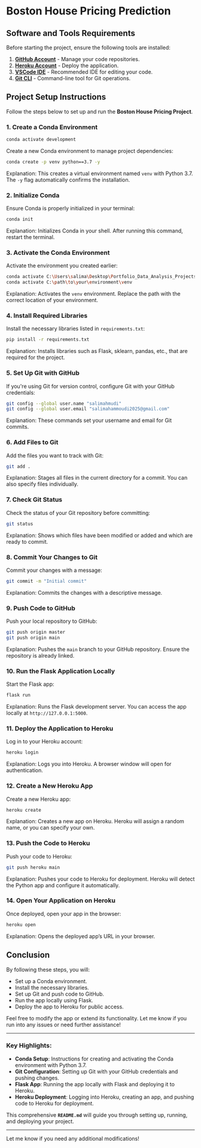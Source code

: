 # Boston House Pricing Prediction

## Software and Tools Requirements

Before starting the project, ensure the following tools are installed:

1. **[GitHub Account](https://github.com)** - Manage your code repositories.
2. **[Heroku Account](https://heroku.com)** - Deploy the application.
3. **[VSCode IDE](https://code.visualstudio.com/)** - Recommended IDE for editing your code.
4. **[Git CLI](https://git-scm.com/book/en/v2/Getting-Started-The-Command-Line)** - Command-line tool for Git operations.

## Project Setup Instructions

Follow the steps below to set up and run the **Boston House Pricing Project**.

### 1. Create a Conda Environment

```bash
conda activate development
```

Create a new Conda environment to manage project dependencies:

```bash
conda create -p venv python==3.7 -y
```

Explanation: This creates a virtual environment named `venv` with Python 3.7. The `-y` flag automatically confirms the installation.

### 2. Initialize Conda

Ensure Conda is properly initialized in your terminal:

```bash
conda init
```

Explanation: Initializes Conda in your shell. After running this command, restart the terminal.

### 3. Activate the Conda Environment

Activate the environment you created earlier:

```bash
conda activate C:\Users\salima\Desktop\Portfolio_Data_Analysis_Projects\Project4_EndToEndMachineLearningProject\housepricing\Bostonhousepricing\venv
conda activate C:\path\to\your\environment\venv
```

Explanation: Activates the `venv` environment. Replace the path with the correct location of your environment.

### 4. Install Required Libraries

Install the necessary libraries listed in `requirements.txt`:

```bash
pip install -r requirements.txt
```

Explanation: Installs libraries such as Flask, sklearn, pandas, etc., that are required for the project.

### 5. Set Up Git with GitHub

If you're using Git for version control, configure Git with your GitHub credentials:

```bash
git config --global user.name "salimahmudi"
git config --global user.email "salimahammoudi2025@gmail.com"
```

Explanation: These commands set your username and email for Git commits.

### 6. Add Files to Git

Add the files you want to track with Git:

```bash
git add .
```

Explanation: Stages all files in the current directory for a commit. You can also specify files individually.

### 7. Check Git Status

Check the status of your Git repository before committing:

```bash
git status
```

Explanation: Shows which files have been modified or added and which are ready to commit.

### 8. Commit Your Changes to Git

Commit your changes with a message:

```bash
git commit -m "Initial commit"
```

Explanation: Commits the changes with a descriptive message.

### 9. Push Code to GitHub

Push your local repository to GitHub:

```bash
git push origin master
git push origin main

```

Explanation: Pushes the `main` branch to your GitHub repository. Ensure the repository is already linked.

### 10. Run the Flask Application Locally

Start the Flask app:

```bash
flask run
```

Explanation: Runs the Flask development server. You can access the app locally at `http://127.0.0.1:5000`.

### 11. Deploy the Application to Heroku

Log in to your Heroku account:

```bash
heroku login
```

Explanation: Logs you into Heroku. A browser window will open for authentication.

### 12. Create a New Heroku App

Create a new Heroku app:

```bash
heroku create
```

Explanation: Creates a new app on Heroku. Heroku will assign a random name, or you can specify your own.

### 13. Push the Code to Heroku

Push your code to Heroku:

```bash
git push heroku main
```

Explanation: Pushes your code to Heroku for deployment. Heroku will detect the Python app and configure it automatically.

### 14. Open Your Application on Heroku

Once deployed, open your app in the browser:

```bash
heroku open
```

Explanation: Opens the deployed app’s URL in your browser.

## Conclusion

By following these steps, you will:

- Set up a Conda environment.
- Install the necessary libraries.
- Set up Git and push code to GitHub.
- Run the app locally using Flask.
- Deploy the app to Heroku for public access.

Feel free to modify the app or extend its functionality. Let me know if you run into any issues or need further assistance!

---

### Key Highlights:

- **Conda Setup**: Instructions for creating and activating the Conda environment with Python 3.7.
- **Git Configuration**: Setting up Git with your GitHub credentials and pushing changes.
- **Flask App**: Running the app locally with Flask and deploying it to Heroku.
- **Heroku Deployment**: Logging into Heroku, creating an app, and pushing code to Heroku for deployment.

This comprehensive **`README.md`** will guide you through setting up, running, and deploying your project.

---

Let me know if you need any additional modifications!
